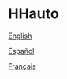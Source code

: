 # HHauto

[English](https://github.com/Roukys/HHauto/wiki/English)

[Español](https://github.com/Roukys/HHauto/wiki/Espa%C3%B1ol)

[Français](https://github.com/Roukys/HHauto/wiki/Fran%C3%A7ais)